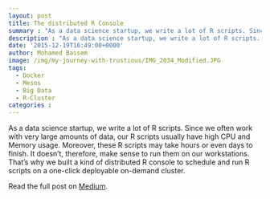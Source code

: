 ```yaml
---
layout: post
title: The distributed R Console
summary : "As a data science startup, we write a lot of R scripts. Since we often work with very large amounts of data, our R scripts usually have high CPU and Memory usage. Moreover, these R scripts may take hours or even days to finish. It doesn’t, therefore, make sense to run them on our workstations. That’s why we built a kind of distributed R console to schedule and run R scripts on a one-click deployable on-demand cluster."
description : "As a data science startup, we write a lot of R scripts. Since we often work with very large amounts of data, our R scripts usually have high CPU and Memory usage. Moreover, these R scripts may take hours or even days to finish. It doesn’t, therefore, make sense to run them on our workstations. That’s why we built a kind of distributed R console to schedule and run R scripts on a one-click deployable on-demand cluster."
date: '2015-12-19T16:49:00+0000'
author: Mohamed Bassem
image: /img/my-journey-with-trustious/IMG_2034_Modified.JPG
tags:
  - Docker
  - Mesos
  - Big Data
  - R-Cluster
categories :
---
```


As a data science startup, we write a lot of R scripts. Since we often work with very large amounts of data, our R scripts usually have high CPU and Memory usage. Moreover, these R scripts may take hours or even days to finish. It doesn’t, therefore, make sense to run them on our workstations. That’s why we built a kind of distributed R console to schedule and run R scripts on a one-click deployable on-demand cluster.

Read the full post on [Medium](https://medium.com/optima-blog/the-distributed-r-console-163a33d5c27#.o64y643y9).
